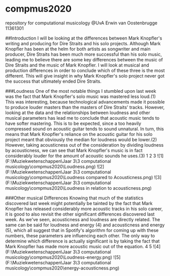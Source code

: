 # compmus2020
repository for computational musicology @UvA
Erwin van Oostenbrugge
11361301

##Introduction 
I will be looking at the differences between Mark Knopfler's writing and producing for Dire Straits and his solo projects. Although Mark Knopfler has been at the helm for both artists as songwriter and main producer, Dire Straits has been much more successful than his solo music, leading me to believe there are some key differences between the music of Dire Straits and the music of Mark Knopfler. I will look at musical and production differences in order to conclude which of these three is the most different. This will give insight in why Mark Knopfler's solo project never got the success that ultimately ended Dire Straits.

###Loudness
One of the most notable things I stumbled upon last week was the fact that Mark Knopfler's solo music was mastered less loud.(1) This was interesting, because technological advancements made it possible to produce louder masters than the masters of Dire Straits' tracks. However, looking at the data and the relationships between loudness and other musical parameters has lead me to conclude that acoustic music tends to have softer mastering. This is to be expected, since a too heavily compressed sound on acoustic guitar tends to sound unnatural. In turn, this means that Mark Knopfler's reliance on the acoustic guitar for his solo project meant that obviously the median for loudness would be lower.(2) However, taking acousticness out of the consideration by dividing loudness by acousticness, we can see that Mark Knopfler's music is in fact considerably louder for the amount of acoustic sounds he uses.(3)
1
2
3
![1](F:\Muziekwetenschappen\Jaar 3\3 computational musicology\compmus2020\Loudness.png)
![2](F:\Muziekwetenschappen\Jaar 3\3 computational musicology\compmus2020\Loudness compared to Acousticness.png)
![3](F:\Muziekwetenschappen\Jaar 3\3 computational musicology\compmus2020\Loudness in relation to acousticness.png)

###Other musical Differences
Knowing that much of the statistics discovered last week might potentially be tainted by the fact that Mark Knopfler has released considerably more acoustic tracks in his solo career, it is good to also revisit the other significant differences discovered last week. As we've seen, acousticness and loudness are directly related. The same can be said for loudness and energy (4) and acousticness and energy (5), which all suggest that in Spotify's algorithm for coming up with these numbers, these parameters are influencing each other. The only way to determine which difference is actually significant is by taking the fact that Mark Knopfler has made more acoustic music out of the equation.
4
5
![4](F:\Muziekwetenschappen\Jaar 3\3 computational musicology\compmus2020\Loudness-energy.png)
![5](F:\Muziekwetenschappen\Jaar 3\3 computational musicology\compmus2020\energy-acousticness.png)

